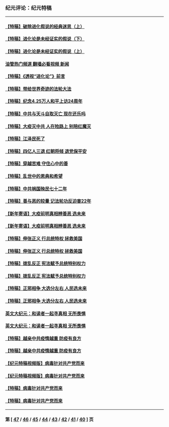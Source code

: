 ### 纪元评论：纪元特稿
---
#### [【特稿】破除进化假说的经典迷思（上）](../../pages/nsc424/n14024749.md?07040330) 
#### [【特稿】进化论是未经证实的假说（下）](../../pages/nsc424/n14022170.md?07040330) 
#### [【特稿】进化论是未经证实的假说（上）](../../pages/nsc424/n14020737.md?07040330) 
#### [油管热门频道 翻墙必看视频 新闻](ok?07040330)
#### [【特稿】《透视“进化论”》前言](../../pages/nsc424/n14019941.md?07040330) 
#### [【特稿】带给世界奇迹的法轮大法](../../pages/nsc424/n13994132.md?07040330) 
#### [【特稿】纪念4.25万人和平上访24周年](../../pages/nsc424/n13980883.md?07040330) 
#### [【特稿】中共与天斗自取灭亡 现在还乐吗](../../pages/nsc424/n13897482.md?07040330) 
#### [【特稿】大疫灭中共 人在险路上 别陪红魔灭](../../pages/nsc424/n13890697.md?07040330) 
#### [【特稿】江泽民死了](../../pages/nsc424/n13876300.md?07040330) 
#### [【特稿】四亿人三退 红朝将倾 退党保平安](../../pages/nsc424/n13794378.md?07040330) 
#### [【特稿】穿越苦难 守住心中的善](../../pages/nsc424/n13784979.md?07040330) 
#### [【特稿】乱世中的恩典和希望](../../pages/nsc424/n13734687.md?07040330) 
#### [【特稿】中共祸国殃民七十二年](../../pages/nsc424/n13272607.md?07040330) 
#### [【特稿】善与恶的较量 记法轮功反迫害22年](../../pages/nsc424/n13086597.md?07040330) 
#### [【新年寄语】大疫前明真相辨善恶 选未来](../../pages/nsc424/n12660855.md?07040330) 
#### [【新年寄语】大疫前明真相辨善恶 选未来](../../pages/nsc424/n12660855.md?07040330) 
#### [【特稿】伸张正义 行总统特权 拯救美国](../../pages/nsc424/n12616806.md?07040330) 
#### [【特稿】伸张正义 行总统特权 拯救美国](../../pages/nsc424/n12616806.md?07040330) 
#### [【特稿】拨乱反正 宪法赋予总统特别权力](../../pages/nsc424/n12598306.md?07040330) 
#### [【特稿】拨乱反正 宪法赋予总统特别权力](../../pages/nsc424/n12598306.md?07040330) 
#### [【特稿】正邪相争 大选分左右 人民选未来](../../pages/nsc424/n12545208.md?07040330) 
#### [【特稿】正邪相争 大选分左右 人民选未来](../../pages/nsc424/n12545208.md?07040330) 
#### [英文大纪元：和读者一起寻真相 无所畏惧](../../pages/nsc424/n12542027.md?07040330) 
#### [英文大纪元：和读者一起寻真相 无所畏惧](../../pages/nsc424/n12542027.md?07040330) 
#### [【特稿】越亲中共疫情越重 防疫有良方](../../pages/nsc424/n12042989.md?07040330) 
#### [【特稿】越亲中共疫情越重 防疫有良方](../../pages/nsc424/n12042989.md?07040330) 
#### [【纪元特稿视频版】病毒针对共产党而来](../../pages/nsc424/n11977328.md?07040330) 
#### [【纪元特稿视频版】病毒针对共产党而来](../../pages/nsc424/n11977328.md?07040330) 
#### [【特稿】病毒针对共产党而来](../../pages/nsc424/n11928818.md?07040330) 
#### [【特稿】病毒针对共产党而来](../../pages/nsc424/n11928818.md?07040330) 

---
#### 第 [ [47](./47.md?07040330) / [46](./46.md?07040330) / [45](./45.md?07040330) / [44](./44.md?07040330) / [43](./43.md?07040330) / [42](./42.md?07040330) / [41](./41.md?07040330) / [40](./40.md?07040330) ] 页
